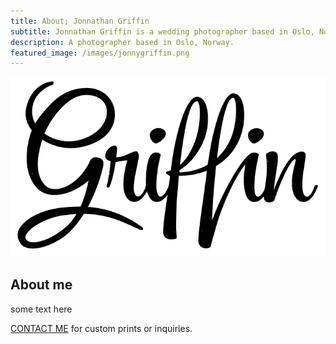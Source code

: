 ```yaml
---
title: About; Jonnathan Griffin
subtitle: Jonnathan Griffin is a wedding photographer based in Oslo, Norway.
description: A photographer based in Oslo, Norway.
featured_image: /images/jonnygriffin.png
---
```


![](/images/jonnygriffin.png)

## About me

some text here

<a href="https://www.jonnygrifff.no/contact" class="button button--medium">CONTACT ME</a> for custom prints or inquiries.
